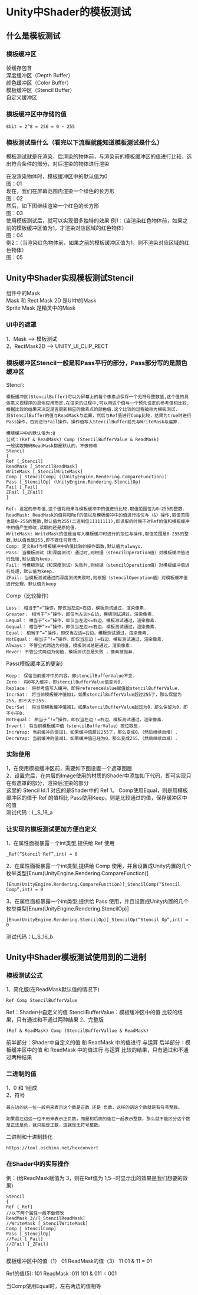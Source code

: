 <!-- 码云挂件,在码云、Typora下style无效 -->
<div style="position: absolute; right: 0 ;top: 0; opacity: 70%;">

</div>

# Unity中Shader的模板测试

## 什么是模板测试
### 模板缓冲区
帧缓存包含  
深度缓冲区（Depth Buffer）  
颜色缓冲区（Color Buffer）  
模板缓冲区（Stencil Buffer）  
自定义缓冲区
### 模板缓冲区中存储的值

    8bit = 2^8 = 256 = 0 ~ 255
### 模板测试是什么（看完以下流程就能知道模板测试是什么）
模板测试就是在渲染，后渲染的物体前，与渲染前的模板缓冲区的值进行比较，选出符合条件的部分，对后渲染的物体进行渲染

在没渲染物体时，模板缓冲区中的默认值为0  
图：01  
现在，我们在屏幕范围内渲染一个绿色的长方形  
图：02  
然后，如下图继续渲染一个红色的长方形  
图：03  
使用模板测试后，就可以实现很多独特的效果
例1：（当渲染红色物体前，如果之前的模板缓冲区值为1，才渲染对应区域的红色物体）  
图：04  
例2：（当渲染红色物体前，如果之前的模板缓冲区值为1，则不渲染对应区域的红色物体）  
图：05
## Unity中Shader实现模板测试Stencil
组件中的Mask  
Mask 和 Rect Mask 2D 是UI中的Mask  
Sprite Mask 是精灵中的Mask
### UI中的遮罩
1、Mask ——> 模板测试  
2、RectMask2D ——> UNITY_UI_CLIP_RECT
### 模板缓冲区Stencil一般是和Pass平行的部分，Pass部分写的是颜色缓冲区
Stencil:

    模板缓冲区(StencilBuffer)可以为屏幕上的每个像素点保存一个无符号整数值,这个值的具体意义视程序的具体应用而定.在渲染的过程中,可以用这个值与一个预先设定的参考值相比较,根据比较的结果来决定是否更新相应的像素点的颜色值.这个比较的过程被称为模板测试.
    将StencilBuffer的值与ReadMask与运算，然后与Ref值进行Comp比较，结果为true时进行Pass操作，否则进行Fail操作，操作值写入StencilBuffer前先与WriteMask与运算.

    模版缓冲中的默认值为:0
    公式：(Ref & ReadMask) Comp (StencilBufferValue & ReadMask)
    一般读取掩码ReadMask都是默认的，不做修改
    Stencil
    {
    Ref [_Stencil]
    ReadMask [_StencilReadMask]
    WriteMask [_StencilWriteMask]
    Comp [_StencilComp] ((UnityEngine.Rendering.CompareFunction))
    Pass [_StencilOp] (UnityEngine.Rendering.StencilOp)
    Fail [_Fail]
    ZFail [_ZFail]
    }

    Ref: 设定的参考值,这个值将用来与模板缓冲中的值进行比较.取值范围位为0-255的整数.
    ReadMask: ReadMask的值将和Ref的值以及模板缓冲中的值进行按位与（&）操作,取值范围也是0-255的整数,默认值为255(二进制位11111111),即读取的时候不对Ref的值和模板缓冲中的值产生修改,读取的还是原始值.
    WriteMask: WriteMask的值是当写入模板缓冲时进行的按位与操作,取值范围是0-255的整数,默认值也是255,即不做任何修改.
    Comp: 定义Ref与模板缓冲中的值比较的操作函数,默认值为always.
    Pass: 当模板测试（和深度测试）通过时,则根据（stencilOperation值）对模板缓冲值进行处理,默认值为keep.
    Fail: 当模板测试（和深度测试）失败时,则根据（stencilOperation值）对模板缓冲值进行处理，默认值为keep.
    ZFail: 当模板测试通过而深度测试失败时,则根据（stencilOperation值）对模板缓冲值进行处理，默认值为keep
Comp（比较操作）

    Less： 相当于“<”操作，即仅当左边<右边，模板测试通过，渲染像素.
    Greater： 相当于“>”操作，即仅当左边>右边，模板测试通过，渲染像素.
    Lequal： 相当于“<=”操作，即仅当左边<=右边，模板测试通过，渲染像素.
    Gequal： 相当于“>=”操作，即仅当左边>=右边，模板测试通过，渲染像素.
    Equal： 相当于“=”操作，即仅当左边=右边，模板测试通过，渲染像素.
    NotEqual： 相当于“!=”操作，即仅当左边！=右边，模板测试通过，渲染像素.
    Always： 不管公式两边为何值，模板测试总是通过，渲染像素.
    Never: 不管公式两边为何值，模板测试总是失败 ，像素被抛弃.

Pass(模版缓冲区的更新)

    Keep： 保留当前缓冲中的内容，即stencilBufferValue不变.
    Zero： 将0写入缓冲，即stencilBufferValue值变为0.
    Replace： 将参考值写入缓冲，即将referenceValue赋值给stencilBufferValue.
    IncrSat： 将当前模板缓冲值加1，如果stencilBufferValue超过255了，那么保留为255，即不大于255.
    DecrSat： 将当前模板缓冲值减1，如果stencilBufferValue超过为0，那么保留为0，即不小于0.
    NotEqual： 相当于“!=”操作，即仅当左边！=右边，模板测试通过，渲染像素.
    Invert： 将当前模板缓冲值（stencilBufferValue）按位取反.
    IncrWrap: 当前缓冲的值加1，如果缓冲值超过255了，那么变成0，（然后继续自增）.
    DecrWrap: 当前缓冲的值减1，如果缓冲值已经为0，那么变成255，（然后继续自减）.
### 实际使用
1，在使用模板缓冲区前，需要如下图设置一个遮罩图层  
2、设置完后，在内层的Image使用的材质的Shader中添加如下代码，即可实现只在有遮罩的部分，渲染后渲染的部分  
这里的 Stencil Id:1 对应的是Shader中的 Ref 1。
Comp使用Equal，则是用模板缓冲区的值于 Ref 的值相比
Pass使用Keep，则是比较通过的值，保存缓冲区中的值  
测试代码：L_S_16_a
### 让实现的模板测试更加方便自定义
1、在属性面板暴露一个int类型,提供给 Ref 使用

    _Ref(“Stencil Ref”,int) = 0

2、在属性面板暴露一个int类型,提供给 Comp 使用，并且设置成Unity内置的几个枚举类型[Enum(UnityEngine.Rendering.CompareFunction)]

    [Enum(UnityEngine.Rendering.CompareFunction)]_StencilComp(“Stencil Comp”,int) = 0

3、在属性面板暴露一个int类型,提供给 Pass 使用，并且设置成Unity内置的几个枚举类型[Enum(UnityEngine.Rendering.StencilOp)]

    [Enum(UnityEngine.Rendering.StencilOp)]_StencilOp(“Stencil Op”,int) = 0
测试代码：L_S_16_b
## Unity中Shader模板测试使用到的二进制
### 模板测试公式
1、简化版(在ReadMask默认值的情况下)

    Ref Comp StencilBufferValue

Ref：Shader中自定义的值
StencilBufferValue：模板缓冲区中的值
比较的结果，只有通过和不通过两种结果
2、完整版

    (Ref & ReadMask) Comp (StencilBufferVallue & ReadMask)

前半部分：Shader中自定义的值 和 ReadMask 中的值进行 与运算
后半部分：模板缓冲区中的值 和 ReadMask 中的值进行 与运算
比较的结果，只有通过和不通过两种结果
### 二进制的值
1、0 和 1组成  
2、符号

    最左边的这一位一般用来表示这个数是正数 还是 负数，这样的话这个数就是有符号整数。

    如果最左边这一位不用来表示正负数，而是和后面的连在一起表示整数，那么就不能区分这个数是正还是负，就只能是正数，这就是无符号整数。
二进制和十进制转化

    https://tool.oschina.net/hexconvert


### 在Shader中的实际操作

例：(给ReadMask赋值为 3，则在Ref值为 1,5···时显示出的效果是我们想要的效果)

    Stencil
    {
    Ref [_Ref]
    //以下两个属性一般不做修改
    ReadMask 3//[_StencilReadMask]
    //WriteMask [_StencilWriteMask]
    Comp [_StencilComp]
    Pass [_StencilOp]
    //Fail [_Fail]
    //ZFail [_ZFail]
    }

模板缓冲区中的值（1） 01
ReadMask的值（3） 11
01 & 11 = 01

Ref的值(5): 101
ReadMask :011
101 & 011 = 001

当Comp使用Equal时，左右两边的值相等

